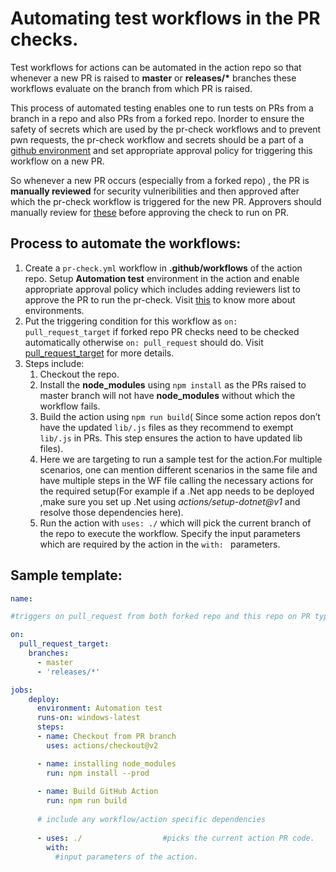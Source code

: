 # Automating test workflows in the PR checks.
Test workflows for actions can be automated in the action repo so that whenever a new PR is raised to __master__ or __releases/*__  branches these workflows evaluate on the branch from which PR is raised. <br>

This process of automated testing enables one to run tests on PRs from a branch in a repo and also  PRs from a forked repo. Inorder to ensure the safety of secrets which are used by the pr-check workflows and to prevent pwn requests, the pr-check workflow and secrets should be a part of a [github environment](https://docs.github.com/en/actions/reference/environments) and set appropriate approval policy for triggering this workflow on a new PR. <br>

So whenever a new PR occurs (especially from a forked repo) , the PR is __manually reviewed__ for security vulneribilities and then approved after which the pr-check workflow is triggered for the new PR. Approvers should manually review for [these](https://securitylab.github.com/research/github-actions-preventing-pwn-requests/) before approving the check to run on PR.
    
## Process to automate the workflows: 
    
1.  Create a ```pr-check.yml``` workflow in **.github/workflows** of the action repo. Setup __Automation test__ environment in the action and enable appropriate approval policy which includes adding reviewers list to approve the PR to run the pr-check. Visit [this](https://docs.github.com/en/actions/reference/environments) to know more about environments.
2.  Put the triggering condition for this workflow as ```on: pull_request_target``` if forked repo PR checks need to be checked automatically otherwise ```on: pull_request```  should do. Visit [pull_request_target](https://docs.github.com/en/actions/reference/events-that-trigger-workflows#pull_request_target) for more details.
3. Steps include:
    1. Checkout the repo.
    2. Install the **node_modules** using ```npm install``` as the PRs raised to master branch will not have __node_modules__ without which the workflow fails.
    3. Build the action using ```npm run build```( Since some action repos don’t have the updated ```lib/.js``` files as they recommend to exempt ```lib/.js``` in PRs. This step ensures the action to have updated lib files).
    4. Here we are targeting to run a sample test for the action.For multiple scenarios, one can mention different scenarios in the same file and have multiple steps in the WF file calling the necessary actions for the required setup(For example if a .Net app needs to be deployed ,make sure you set up .Net using *actions/setup-dotnet@v1* and resolve those dependencies here).
    5. Run the action with ```uses: ./``` which will pick the current branch of the repo to execute the workflow. Specify the input parameters which are required by the action in the ```with: ``` parameters.
 

## Sample template: 

```yml
name: 

#triggers on pull_request from both forked repo and this repo on PR type opened/labeled

on:
  pull_request_target:
    branches:
      - master
      - 'releases/*'

jobs:
    deploy:
      environment: Automation test
      runs-on: windows-latest
      steps:
      - name: Checkout from PR branch  
        uses: actions/checkout@v2

      - name: installing node_modules
        run: npm install --prod
       
      - name: Build GitHub Action
        run: npm run build
          
      # include any workflow/action specific dependencies
      
      - uses: ./                  #picks the current action PR code.
        with:
          #input parameters of the action.

```
